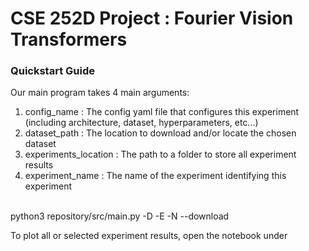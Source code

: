 # CSE 252D Project : Fourier Vision Transformers

### Quickstart Guide

Our main program takes 4 main arguments:
1. config_name : The config yaml file that configures this experiment (including architecture, dataset, hyperparameters, etc...)
2. dataset_path : The location to download and/or locate the chosen dataset
3. experiments_location : The path to a folder to store all experiment results
4. experiment_name : The name of the experiment identifying this experiment
<br>
    python3 repository/src/main.py <config_name> -D <dataset_path> -E <experiments_location> -N <experiment_name> --download

To plot all or selected experiment results, open the notebook under 